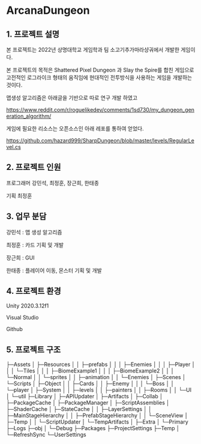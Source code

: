 # ArcanaDungeon
## 1. 프로젝트 설명
본 프로젝트는 2022년 상명대학교 게임학과 팀 소고기추가마라샹궈에서 개발한 게임이다.

본 프로젝트의 목적은 Shattered Pixel Dungeon 과 Slay the Spire를 합친 게임으로 고전적인 로그라이크 형태의 움직임에 현대적인 전투방식을 사용하는 게임을 개발하는 것이다.

맵생성 알고리즘은 아래글을 기반으로 따로 연구 개발 하였고

<https://www.reddit.com/r/roguelikedev/comments/1sd730/my_dungeon_generation_algorithm/>

게임에 필요한 리소스는 오픈소스인 아래 레포를 통하여 얻었다.

<https://github.com/hazard999/SharpDungeon/blob/master/levels/RegularLevel.cs>

## 2. 프로젝트 인원

프로그래머 강민석, 최정훈, 장근희, 한태종 

기획 최정훈

## 3. 업무 분담
강민석 : 맵 생성 알고리즘

최정훈 : 카드 기획 및 개발

장근희 : GUI

한태종 : 플레이어 이동, 몬스터 기획 및 개발

## 4. 프로젝트 환경

Unity 2020.3.12f1

Visual Studio

Github

## 5. 프로젝트 구조 

├─Assets
│  ├─Resources
│  │  ├─prefabs
│  │  │  ├─Enemies
│  │  │  ├─Player
│  │  │  └─Tiles
│  │  │      ├─BiomeExample1
│  │  │      ├─BiomeExample2
│  │  │      └─Normal
│  │  └─sprites
│  │      ├─animation
│  │      └─Enemies
│  ├─Scenes
│  └─Scripts
│      ├─Object
│      │  ├─Cards
│      │  ├─Enemy
│      │  │  └─Boss
│      │  └─player
│      ├─System
│      │  ├─levels
│      │  ├─painters
│      │  ├─Rooms
│      │  └─UI
│      └─util
├─Library
│  ├─APIUpdater
│  ├─Artifacts
│  ├─Collab
│  ├─PackageCache
│  ├─PackageManager
│  ├─ScriptAssemblies
│  ├─ShaderCache
│  ├─StateCache
│  │  ├─LayerSettings
│  │  ├─MainStageHierarchy
│  │  ├─PrefabStageHierarchy
│  │  └─SceneView
│  ├─Temp
│  │  └─ScriptUpdater
│  └─TempArtifacts
│      ├─Extra
│      └─Primary
├─Logs
├─obj
│  └─Debug
├─Packages
├─ProjectSettings
├─Temp
│  └─RefreshSync
└─UserSettings
